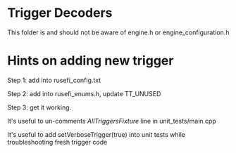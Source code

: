 # Trigger Decoders

This folder is and should not be aware of engine.h or engine_configuration.h

# Hints on adding new trigger

Step 1: add into rusefi_config.txt

Step 2: add into rusefi_enums.h, update TT_UNUSED

Step 3: get it working.

It's useful to un-comments *AllTriggersFixture* line in unit_tests/main.cpp

It's useful to add setVerboseTrigger(true) into unit tests while troubleshooting fresh trigger code